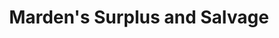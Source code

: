 ---
title: "Marden's Surplus and Salvage"
url: /gray/mardens-surplus-and-salvage/
shop: Warenhaus
---